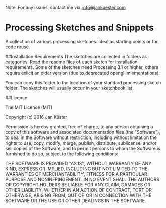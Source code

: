 Note: For any issues, contact me via [info@jankuester.com](mailto:info@jankuester.com)


# Processing Sketches and Snippets
A collection of various processing sketches. Ideal as starting points or for code reuse.

##Installation Requirements
The sketches are collected in folders as categories. Read the readme files of each sketch for installation requirements. Some of the sketches need Processing 3.1 or higher, others require exlicit an older version (due to deprecated opengl imlementations).

You can copy this folder to the location of your standard processing sketch folder. The sketches will usually occur in your sketchbook list.


##Licence

The MIT License (MIT)

Copyright (c) 2016 Jan Küster

Permission is hereby granted, free of charge, to any person obtaining a copy of this software and associated documentation files (the "Software"), to deal in the Software without restriction, including without limitation the rights to use, copy, modify, merge, publish, distribute, sublicense, and/or sell copies of the Software, and to permit persons to whom the Software is furnished to do so, subject to the following conditions:

THE SOFTWARE IS PROVIDED "AS IS", WITHOUT WARRANTY OF ANY KIND, EXPRESS OR IMPLIED, INCLUDING BUT NOT LIMITED TO THE WARRANTIES OF MERCHANTABILITY, FITNESS FOR A PARTICULAR PURPOSE AND NONINFRINGEMENT. IN NO EVENT SHALL THE AUTHORS OR COPYRIGHT HOLDERS BE LIABLE FOR ANY CLAIM, DAMAGES OR OTHER LIABILITY, WHETHER IN AN ACTION OF CONTRACT, TORT OR OTHERWISE, ARISING FROM, OUT OF OR IN CONNECTION WITH THE SOFTWARE OR THE USE OR OTHER DEALINGS IN THE SOFTWARE.
